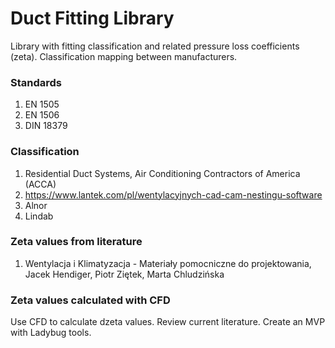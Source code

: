 # Duct Fitting Library

Library with fitting classification and related pressure loss coefficients (zeta). Classification mapping between manufacturers. 

### Standards

1. EN 1505 
2. EN 1506
3. DIN 18379

### Classification

1. Residential Duct Systems, Air Conditioning Contractors of America (ACCA)
2. https://www.lantek.com/pl/wentylacyjnych-cad-cam-nestingu-software
3. Alnor
4. Lindab

### Zeta values from literature

1. Wentylacja i Klimatyzacja - Materiały pomocniczne do projektowania, Jacek Hendiger, Piotr Ziętek, Marta Chludzińska

### Zeta values calculated with CFD

Use CFD to calculate dzeta values. 
Review current literature.
Create an MVP with Ladybug tools.